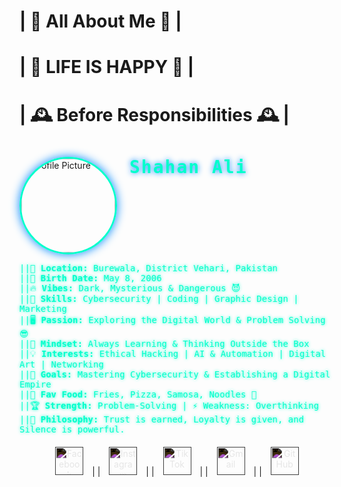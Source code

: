 # |           🌟 All About Me 🌟               |
# |           🌈 LIFE IS HAPPY 🌈              |
# |      🕰️ Before Responsibilities 🕰️         |
<div align="left">
    <img src="https://gravatar.com/avatar/dc585a57c7bb8cafdf6c65dc50fa9261?size=256" alt="Profile Picture" width="150" height="150" style="border-radius: 50%; border: 3px solid #00ffcc; box-shadow: 0 0 15px #0088ff; float: left; margin-right: 20px;">
    <h1 style="font-family: 'Orbitron', monospace; color: #00ffcc; text-shadow: 0 0 10px #0088ff; letter-spacing: 2px;">Shahan Ali</h1>
</div>

<div style="clear: both;"></div>

<p style="font-family: 'Orbitron', monospace; color: #00ffcc; text-shadow: 0 0 5px #00ffcc;">
    ||📍 <strong>Location:</strong> Burewala, District Vehari, Pakistan<br>
    ||🎂 <strong>Birth Date:</strong> May 8, 2006<br>
    ||🔥 <strong>Vibes:</strong> Dark, Mysterious & Dangerous 😈<br>
    ||🎨 <strong>Skills:</strong> Cybersecurity | Coding | Graphic Design | Marketing<br>
    ||🖥️ <strong>Passion:</strong> Exploring the Digital World & Problem Solving 😎<br>
    ||🚀 <strong>Mindset:</strong> Always Learning & Thinking Outside the Box<br>
    ||💡 <strong>Interests:</strong> Ethical Hacking | AI & Automation | Digital Art | Networking<br>
    ||🎯 <strong>Goals:</strong> Mastering Cybersecurity & Establishing a Digital Empire<br>
    ||🍕 <strong>Fav Food:</strong> Fries, Pizza, Samosa, Noodles 🍜<br>
    ||🏆 <strong>Strength:</strong> Problem-Solving | ⚡ Weakness: Overthinking<br>
    ||🖤 <strong>Philosophy:</strong> Trust is earned, Loyalty is given, and Silence is powerful.<br>
</p>

<div align="center" style="margin-top: 20px;">
    <a href="https://www.facebook.com/profile.php?id=100093176537267"><img src="https://cdn-icons-png.flaticon.com/512/124/124010.png" alt="Facebook" width="45" height="45" style="filter: invert(1); margin: 0 10px;"></a>
    |
    |
    <a href="https://www.instagram.com/itx__proboy"><img src="https://i.pinimg.com/736x/ca/d7/1f/cad71fdc3030cb2fa9df5c2006617eb2.jpg" alt="Instagram" width="45" height="45" style="filter: invert(1); margin: 0 10px;"></a>
    |
    |
    <a href="www.tiktok.com/@itx_proboy"><img src="https://cdn-icons-png.flaticon.com/512/3046/3046124.png" alt="TikTok" width="45" height="45" style="filter: invert(1); margin: 0 10px;"></a>
    |
    |
    <a href="mailto:luciferkiller315@gmail.com"><img src="https://cdn-icons-png.flaticon.com/512/732/732200.png" alt="Gmail" width="45" height="45" style="filter: invert(1); margin: 0 10px;"></a>
    |
    |
    <a href="https://github.com/shahan315"><img src="https://cdn-icons-png.flaticon.com/512/733/733553.png" alt="GitHub" width="45" height="45" style="filter: invert(1); margin: 0 10px;"></a>
</div>

